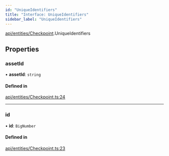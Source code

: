 ```yaml
---
id: "UniqueIdentifiers"
title: "Interface: UniqueIdentifiers"
sidebar_label: "UniqueIdentifiers"
---
```


[api/entities/Checkpoint](../../../../../modules/API/Entities/Checkpoint/Checkpoint.md).UniqueIdentifiers

## Properties

### assetId

• **assetId**: `string`

#### Defined in

[api/entities/Checkpoint.ts:24](https://github.com/PolymeshAssociation/polymesh-sdk/blob/5b946f904/src/api/entities/Checkpoint.ts#L24)

___

### id

• **id**: `BigNumber`

#### Defined in

[api/entities/Checkpoint.ts:23](https://github.com/PolymeshAssociation/polymesh-sdk/blob/5b946f904/src/api/entities/Checkpoint.ts#L23)
